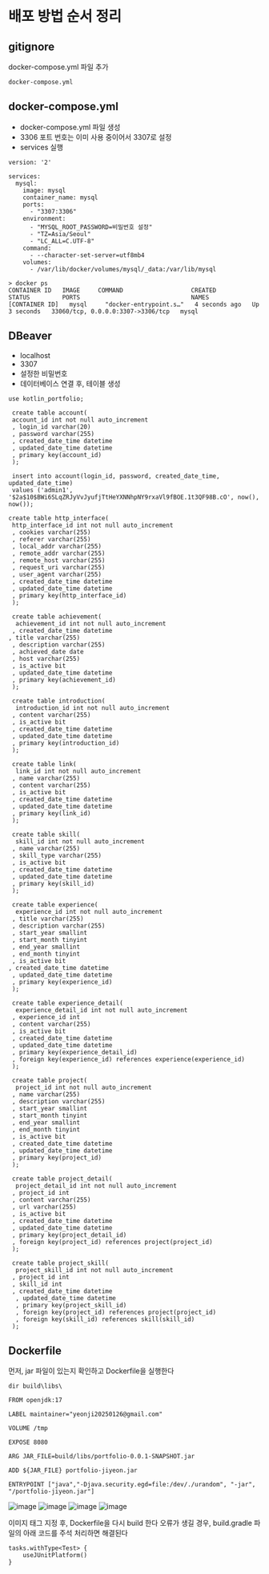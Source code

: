 # 배포 방법 순서 정리

## gitignore
docker-compose.yml 파일 추가
```
docker-compose.yml
```

## docker-compose.yml
- docker-compose.yml 파일 생성
- 3306 포트 번호는 이미 사용 중이어서 3307로 설정
- services 실행
```
version: '2'

services:
  mysql:
    image: mysql
    container_name: mysql
    ports:
      - "3307:3306"
    environment:
      - "MYSQL_ROOT_PASSWORD=비밀번호 설정"
      - "TZ=Asia/Seoul"
      - "LC_ALL=C.UTF-8"
    command:
      - --character-set-server=utf8mb4
    volumes:
      - /var/lib/docker/volumes/mysql/_data:/var/lib/mysql
```
```
> docker ps
CONTAINER ID   IMAGE     COMMAND                   CREATED         STATUS         PORTS                               NAMES
[CONTAINER ID]   mysql     "docker-entrypoint.s…"   4 seconds ago   Up 3 seconds   33060/tcp, 0.0.0.0:3307->3306/tcp   mysql
```

## DBeaver
- localhost
- 3307
- 설정한 비밀번호
- 데이터베이스 연결 후, 테이블 생성
```
use kotlin_portfolio;

 create table account(
 account_id int not null auto_increment
 , login_id varchar(20)
 , password varchar(255)
 , created_date_time datetime
 , updated_date_time datetime
 , primary key(account_id)
 );

 insert into account(login_id, password, created_date_time, updated_date_time)
 values ('admin1', '$2a$10$BWi6SLqZRJyVvJyufjTtHeYXNNhpNY9rxaVl9fBOE.1t3QF98B.cO', now(), now());

create table http_interface(
 http_interface_id int not null auto_increment
 , cookies varchar(255)
 , referer varchar(255)
 , local_addr varchar(255)
 , remote_addr varchar(255)
 , remote_host varchar(255)
 , request_uri varchar(255)
 , user_agent varchar(255)
 , created_date_time datetime
 , updated_date_time datetime
 , primary key(http_interface_id)
 );

 create table achievement(
  achievement_id int not null auto_increment
 , created_date_time datetime
, title varchar(255)
 , description varchar(255)
 , achieved_date date
 , host varchar(255)
 , is_active bit
 , updated_date_time datetime
 , primary key(achievement_id)
 );

 create table introduction(
  introduction_id int not null auto_increment
 , content varchar(255)
 , is_active bit
 , created_date_time datetime
 , updated_date_time datetime
 , primary key(introduction_id)
 );

 create table link(
  link_id int not null auto_increment
 , name varchar(255)
 , content varchar(255)
 , is_active bit
 , created_date_time datetime
 , updated_date_time datetime
 , primary key(link_id)
 );

 create table skill(
  skill_id int not null auto_increment
 , name varchar(255)
 , skill_type varchar(255)
 , is_active bit
 , created_date_time datetime
 , updated_date_time datetime
 , primary key(skill_id)
 );

 create table experience(
  experience_id int not null auto_increment
 , title varchar(255)
 , description varchar(255)
 , start_year smallint
 , start_month tinyint
 , end_year smallint
 , end_month tinyint
 , is_active bit
, created_date_time datetime
 , updated_date_time datetime
 , primary key(experience_id)
 );

 create table experience_detail(
  experience_detail_id int not null auto_increment
 , experience_id int
 , content varchar(255)
 , is_active bit
 , created_date_time datetime
 , updated_date_time datetime
 , primary key(experience_detail_id)
 , foreign key(experience_id) references experience(experience_id)
 );

 create table project(
  project_id int not null auto_increment
 , name varchar(255)
 , description varchar(255)
 , start_year smallint
 , start_month tinyint
 , end_year smallint
 , end_month tinyint
 , is_active bit
 , created_date_time datetime
 , updated_date_time datetime
 , primary key(project_id)
 );

 create table project_detail(
  project_detail_id int not null auto_increment
 , project_id int
 , content varchar(255)
 , url varchar(255)
 , is_active bit
 , created_date_time datetime
 , updated_date_time datetime
 , primary key(project_detail_id)
 , foreign key(project_id) references project(project_id)
 );

 create table project_skill(
  project_skill_id int not null auto_increment
 , project_id int
 , skill_id int
 , created_date_time datetime
  , updated_date_time datetime
  , primary key(project_skill_id)
  , foreign key(project_id) references project(project_id)
  , foreign key(skill_id) references skill(skill_id)
 );
```

## Dockerfile
먼저, jar 파일이 있는지 확인하고 Dockerfile을 실행한다
```
dir build\libs\
```
```
FROM openjdk:17

LABEL maintainer="yeonji20250126@gmail.com"

VOLUME /tmp

EXPOSE 8080

ARG JAR_FILE=build/libs/portfolio-0.0.1-SNAPSHOT.jar

ADD ${JAR_FILE} portfolio-jiyeon.jar

ENTRYPOINT ["java","-Djava.security.egd=file:/dev/./urandom", "-jar", "/portfolio-jiyeon.jar"]
```

![image](https://github.com/user-attachments/assets/01dd2654-e11f-4373-88a9-375e952b4f1f)
![image](https://github.com/user-attachments/assets/87f65a8c-ae96-4367-bd7b-00c21cd7ed61)
![image](https://github.com/user-attachments/assets/e8eac88b-c4a6-4877-ab59-d2035ac1b6ec)
![image](https://github.com/user-attachments/assets/8caaf2a2-d4d3-4aa3-9c92-a9a9b8398b84)

이미지 태그 지정 후, Dockerfile을 다시 build 한다
오류가 생길 경우, build.gradle 파일의 아래 코드를 주석 처리하면 해결된다
```
tasks.withType<Test> {
	useJUnitPlatform()
}
```
